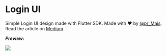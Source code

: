 # Login UI

Simple Login UI design made with Flutter SDK. 
Made with :heart: by [@pr_Mais](https://twitter.com/pr_Mais).
<br>
Read the article on [Medium](https://medium.com/@pr_mais/simple-clean-login-ui-using-flutter-43314d0dbdee).
<br>

**_Preview:_** 

![](https://cdn-images-1.medium.com/max/1600/1*OFKiCm--j5oJXZZSZuRUhw.gif)
